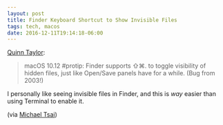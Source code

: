 ```yaml
---
layout: post
title: Finder Keyboard Shortcut to Show Invisible Files 
tags: tech, macos
date: 2016-12-11T19:14:18-06:00
---
```


[Quinn Taylor](https://twitter.com/thequinntaylor/status/806542646449553408):

> macOS 10.12 #protip: Finder supports ⇧⌘. to toggle visibility of hidden files, just like Open/Save panels have for a while. (Bug from 2003!)

I personally like seeing invisible files in Finder, and this is *way* easier than using Terminal to enable it.

(via [Michael Tsai](http://mjtsai.com/blog/2016/12/07/finder-keyboard-shortcut-to-show-invisible-files/))